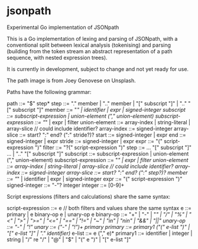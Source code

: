 # jsonpath
Experimental Go implementation of JSONpath

This is a Go implementation of lexing and parsing of JSONpath, with a conventional split between
lexical analysis (tokenising) and parsing (building from the token stream an abstract representation of a path sequence,
with nested expression trees).

It is currently in development, subject to change and not yet ready for use.

The path image is from Joey Genovese on Unsplash.

Paths have the following grammar:

path ::= "$" step*
step ::= "." member | ".." member | "[" subscript "]" | ".." "[" subscript "]"
member ::= "*" | identifier | expr | signed-integer
subscript ::= subscript-expression | union-element ("," union-element)
subscript-expression ::= "*" | expr | filter
union-element ::=  array-index | string-literal | array-slice   // could include identifier?
array-index ::= signed-integer
array-slice ::= start? ":" end? (":" stride?)?
start ::= signed-integer | expr
end ::= signed-integer | expr
stride ::= signed-integer | expr
expr ::= "(" script-expression ")"
filter ::= "?(" script-expression ")"
step ::= ...  "[" subscript "]" ... | ".." "[" subscript "]"
subscript ::= subscript-expression | union-element ("," union-element)
subscript-expression ::= "*" | expr | filter
union-element ::=  array-index | string-literal | array-slice   // could include identifier?
array-index ::= signed-integer
array-slice ::= start? ":" end? (":" step?)?
member ::= "*" | identifier | expr | signed-integer
expr ::= "(" script-expression ")"
signed-integer ::= "-"? integer
integer ::= [0-9]+

Script expressions (filters and calculations) share the same syntax:

script-expression ::= e   // both filters and values share the same syntax
e ::= primary | e binary-op e | unary-op e
binary-op ::= "+" | "-" | "*" | "/" | "%" | "<" | ">" | ">=" | "<=" | "==" | "!=" | "~" | "in" | "nin"  | "&&" | "||"
unary-op ::= "-" | "!"
unary ::= ("-" | "!")+ primary
primary ::= primary1 ("(" e-list ")" | "[" e-list "]" | "." identifier)*
e-list ::= e ("," e)*
primary1 ::= identifier | integer | string | "/" re "/" | "@" | "$" | "(" e ")" | "[" e-list "]"
